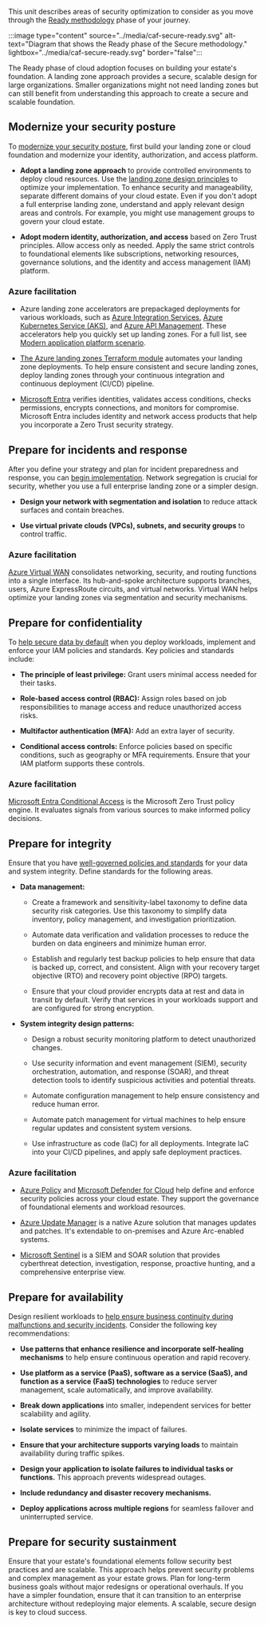 This unit describes areas of security optimization to consider as you move through the [Ready methodology](/azure/cloud-adoption-framework/secure/ready/) phase of your journey.

:::image type="content" source="../media/caf-secure-ready.svg" alt-text="Diagram that shows the Ready phase of the Secure methodology." lightbox="../media/caf-secure-ready.svg" border="false":::

The Ready phase of cloud adoption focuses on building your estate's foundation. A landing zone approach provides a secure, scalable design for large organizations. Smaller organizations might not need landing zones but can still benefit from understanding this approach to create a secure and scalable foundation.

## Modernize your security posture

To [modernize your security posture](/azure/cloud-adoption-framework/secure/ready#security-posture-modernization), first build your landing zone or cloud foundation and modernize your identity, authorization, and access platform.

- **Adopt a landing zone approach** to provide controlled environments to deploy cloud resources. Use the [landing zone design principles](/azure/cloud-adoption-framework/ready/landing-zone/design-areas) to optimize your implementation. To enhance security and manageability, separate different domains of your cloud estate. Even if you don't adopt a full enterprise landing zone, understand and apply relevant design areas and controls. For example, you might use management groups to govern your cloud estate.

- **Adopt modern identity, authorization, and access** based on Zero Trust principles. Allow access only as needed. Apply the same strict controls to foundational elements like subscriptions, networking resources, governance solutions, and the identity and access management (IAM) platform.

### Azure facilitation

- Azure landing zone accelerators are prepackaged deployments for various workloads, such as [Azure Integration Services](/azure/cloud-adoption-framework/scenarios/app-platform/integration-services/landing-zone-accelerator), [Azure Kubernetes Service (AKS)](/azure/cloud-adoption-framework/scenarios/app-platform/aks/landing-zone-accelerator), and [Azure API Management](/azure/cloud-adoption-framework/scenarios/app-platform/api-management/landing-zone-accelerator). These accelerators help you quickly set up landing zones. For a full list, see [Modern application platform scenario](/azure/cloud-adoption-framework/scenarios/app-platform/).

- [The Azure landing zones Terraform module](https://registry.terraform.io/modules/Azure/caf-enterprise-scale/azurerm/latest) automates your landing zone deployments. To help ensure consistent and secure landing zones, deploy landing zones through your continuous integration and continuous deployment (CI/CD) pipeline.

- [Microsoft Entra](/entra/fundamentals/what-is-entra) verifies identities, validates access conditions, checks permissions, encrypts connections, and monitors for compromise. Microsoft Entra includes identity and network access products that help you incorporate a Zero Trust security strategy.

## Prepare for incidents and response

After you define your strategy and plan for incident preparedness and response, you can [begin implementation](/azure/cloud-adoption-framework/secure/ready#prepare-for-incident-preparedness-and-response). Network segregation is crucial for security, whether you use a full enterprise landing zone or a simpler design.

- **Design your network with segmentation and isolation** to reduce attack surfaces and contain breaches.

- **Use virtual private clouds (VPCs), subnets, and security groups** to control traffic.

### Azure facilitation

[Azure Virtual WAN](/azure/virtual-wan/virtual-wan-about) consolidates networking, security, and routing functions into a single interface. Its hub-and-spoke architecture supports branches, users, Azure ExpressRoute circuits, and virtual networks. Virtual WAN helps optimize your landing zones via segmentation and security mechanisms.

## Prepare for confidentiality

To [help secure data by default](/azure/cloud-adoption-framework/secure/ready#prepare-for-confidentiality) when you deploy workloads, implement and enforce your IAM policies and standards. Key policies and standards include:

- **The principle of least privilege:** Grant users minimal access needed for their tasks.

- **Role-based access control (RBAC):** Assign roles based on job responsibilities to manage access and reduce unauthorized access risks.
- **Multifactor authentication (MFA):** Add an extra layer of security.
- **Conditional access controls:** Enforce policies based on specific conditions, such as geography or MFA requirements. Ensure that your IAM platform supports these controls.

### Azure facilitation

[Microsoft Entra Conditional Access](/entra/identity/conditional-access/overview) is the Microsoft Zero Trust policy engine. It evaluates signals from various sources to make informed policy decisions.

## Prepare for integrity

Ensure that you have [well-governed policies and standards](/azure/cloud-adoption-framework/secure/ready#prepare-for-integrity) for your data and system integrity. Define standards for the following areas.

- **Data management:**
  - Create a framework and sensitivity-label taxonomy to define data security risk categories. Use this taxonomy to simplify data inventory, policy management, and investigation prioritization.

  - Automate data verification and validation processes to reduce the burden on data engineers and minimize human error.

  - Establish and regularly test backup policies to help ensure that data is backed up, correct, and consistent. Align with your recovery target objective (RTO) and recovery point objective (RPO) targets.

  - Ensure that your cloud provider encrypts data at rest and data in transit by default. Verify that services in your workloads support and are configured for strong encryption.

- **System integrity design patterns:**
  - Design a robust security monitoring platform to detect unauthorized changes.

  - Use security information and event management (SIEM), security orchestration, automation, and response (SOAR), and threat detection tools to identify suspicious activities and potential threats.

  - Automate configuration management to help ensure consistency and reduce human error.

  - Automate patch management for virtual machines to help ensure regular updates and consistent system versions.

  - Use infrastructure as code (IaC) for all deployments. Integrate IaC into your CI/CD pipelines, and apply safe deployment practices.

### Azure facilitation

- [Azure Policy](/azure/governance/policy/overview) and [Microsoft Defender for Cloud](/azure/defender-for-cloud/defender-for-cloud-introduction) help define and enforce security policies across your cloud estate. They support the governance of foundational elements and workload resources.

- [Azure Update Manager](/azure/update-manager/overview) is a native Azure solution that manages updates and patches. It's extendable to on-premises and Azure Arc-enabled systems.

- [Microsoft Sentinel](/azure/sentinel/overview) is a SIEM and SOAR solution that provides cyberthreat detection, investigation, response, proactive hunting, and a comprehensive enterprise view.

## Prepare for availability

Design resilient workloads to [help ensure business continuity during malfunctions and security incidents](/azure/cloud-adoption-framework/secure/ready#prepare-for-availability). Consider the following key recommendations:

- **Use patterns that enhance resilience and incorporate self-healing mechanisms** to help ensure continuous operation and rapid recovery.

- **Use platform as a service (PaaS), software as a service (SaaS), and function as a service (FaaS) technologies** to reduce server management, scale automatically, and improve availability.
- **Break down applications** into smaller, independent services for better scalability and agility.
- **Isolate services** to minimize the impact of failures.
- **Ensure that your architecture supports varying loads** to maintain availability during traffic spikes.
- **Design your application to isolate failures to individual tasks or functions.** This approach prevents widespread outages.
- **Include redundancy and disaster recovery mechanisms.**
- **Deploy applications across multiple regions** for seamless failover and uninterrupted service.

## Prepare for security sustainment

Ensure that your estate's foundational elements follow security best practices and are scalable. This approach helps prevent security problems and complex management as your estate grows. Plan for long-term business goals without major redesigns or operational overhauls. If you have a simpler foundation, ensure that it can transition to an enterprise architecture without redeploying major elements. A scalable, secure design is key to cloud success.
